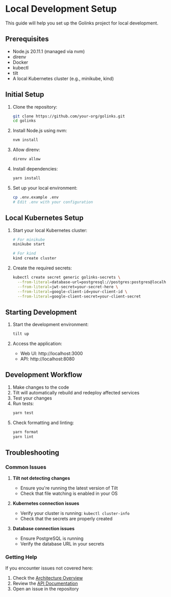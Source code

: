 # Local Development Setup

This guide will help you set up the Golinks project for local development.

## Prerequisites

- Node.js 20.11.1 (managed via nvm)
- direnv
- Docker
- kubectl
- tilt
- A local Kubernetes cluster (e.g., minikube, kind)

## Initial Setup

1. Clone the repository:

   ```bash
   git clone https://github.com/your-org/golinks.git
   cd golinks
   ```

2. Install Node.js using nvm:

   ```bash
   nvm install
   ```

3. Allow direnv:

   ```bash
   direnv allow
   ```

4. Install dependencies:

   ```bash
   yarn install
   ```

5. Set up your local environment:
   ```bash
   cp .env.example .env
   # Edit .env with your configuration
   ```

## Local Kubernetes Setup

1. Start your local Kubernetes cluster:

   ```bash
   # For minikube
   minikube start

   # For kind
   kind create cluster
   ```

2. Create the required secrets:
   ```bash
   kubectl create secret generic golinks-secrets \
     --from-literal=database-url=postgresql://postgres:postgres@localhost:5432/golinks \
     --from-literal=jwt-secret=your-secret-here \
     --from-literal=google-client-id=your-client-id \
     --from-literal=google-client-secret=your-client-secret
   ```

## Starting Development

1. Start the development environment:

   ```bash
   tilt up
   ```

2. Access the application:
   - Web UI: http://localhost:3000
   - API: http://localhost:8080

## Development Workflow

1. Make changes to the code
2. Tilt will automatically rebuild and redeploy affected services
3. Test your changes
4. Run tests:
   ```bash
   yarn test
   ```
5. Check formatting and linting:
   ```bash
   yarn format
   yarn lint
   ```

## Troubleshooting

### Common Issues

1. **Tilt not detecting changes**

   - Ensure you're running the latest version of Tilt
   - Check that file watching is enabled in your OS

2. **Kubernetes connection issues**

   - Verify your cluster is running: `kubectl cluster-info`
   - Check that the secrets are properly created

3. **Database connection issues**
   - Ensure PostgreSQL is running
   - Verify the database URL in your secrets

### Getting Help

If you encounter issues not covered here:

1. Check the [Architecture Overview](./architecture.md)
2. Review the [API Documentation](./api.md)
3. Open an issue in the repository
